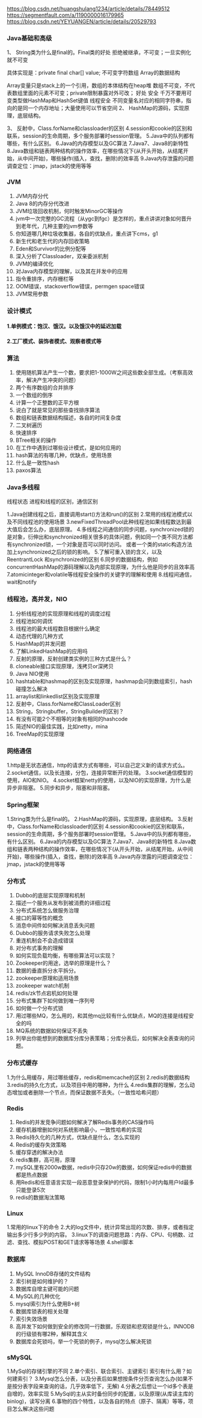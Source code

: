 https://blog.csdn.net/huangshulang1234/article/details/78449512
https://segmentfault.com/a/1190000016179965
https://blog.csdn.net/YEYUANGEN/article/details/20529793

### Java基础和高级
1、	String类为什么是final的。Final类的好处
拒绝被继承，不可变；一旦实例化就不可变

具体实现是：private final char[] value; 不可变字符数组
Array的数据结构

Array变量只是stack上的一个引用，数组的本体结构在heap堆
数组不可变，不代表数组里面的元素不可变；private限制暴露对外可改；
好处
	安全
	千万不要用可变类型做HashMap和HashSet键值
	线程安全
	不同变量名对应的相同字符串，指向的是同一个内存地址；大量使用可以节省空间
2、	HashMap的源码，实现原理，底层结构。

3、	反射中，Class.forName和classloader的区别
4.session和cookie的区别和联系，session的生命周期，多个服务部署时session管理。
5.Java中的队列都有哪些，有什么区别。
6.Java的内存模型以及GC算法
7.Java7、Java8的新特性
8.Java数组和链表两种结构的操作效率，在哪些情况下(从开头开始，从结尾开始，从中间开始)，哪些操作(插入，查找，删除)的效率高
9.Java内存泄露的问题调查定位：jmap，jstack的使用等等
### JVM
1.	JVM内存分代
2.	Java 8的内存分代改进
3.	JVM垃圾回收机制，何时触发MinorGC等操作
4.	jvm中一次完整的GC流程（从ygc到fgc）是怎样的，重点讲讲对象如何晋升到老年代，几种主要的jvm参数等
5.	你知道哪几种垃圾收集器，各自的优缺点，重点讲下cms，g1
6.	新生代和老生代的内存回收策略
7.	Eden和Survivor的比例分配等
8.	深入分析了Classloader，双亲委派机制
9.	JVM的编译优化
10.	对Java内存模型的理解，以及其在并发中的应用
11.	指令重排序，内存栅栏等
12.	OOM错误，stackoverflow错误，permgen space错误
13.	JVM常用参数

### 设计模式
#### 1.单例模式：饱汉、饿汉。以及饿汉中的延迟加载

#### 2.工厂模式、装饰者模式、观察者模式等

### 算法
1.	使用随机算法产生一个数，要求把1-1000W之间这些数全部生成。（考察高效率，解决产生冲突的问题）
2.	两个有序数组的合并排序
3.	一个数组的倒序
4.	计算一个正整数的正平方根
5.	说白了就是常见的那些查找排序算法
6.	数组和链表数据结构描述，各自的时间复杂度
7.	二叉树遍历
8.	快速排序
9.	BTree相关的操作
10.	在工作中遇到过哪些设计模式，是如何应用的
11.	hash算法的有哪几种，优缺点，使用场景
12.	什么是一致性hash
13.	paxos算法

### Java多线程
线程状态
进程和线程的区别，通信区别

1.Java创建线程之后，直接调用start()方法和run()的区别
2.常用的线程池模式以及不同线程池的使用场景
3.newFixedThreadPool此种线程池如果线程数达到最大值后会怎么办，底层原理。
4.多线程之间通信的同步问题，synchronized锁的是对象，衍伸出和synchronized相关很多的具体问题，例如同一个类不同方法都有synchronized锁，一个对象是否可以同时访问。
    或者一个类的static构造方法加上synchronized之后的锁的影响。
5.了解可重入锁的含义，以及ReentrantLock 和synchronized的区别
6.同步的数据结构，例如concurrentHashMap的源码理解以及内部实现原理，为什么他是同步的且效率高
7.atomicinteger和volatile等线程安全操作的关键字的理解和使用
8.线程间通信，wait和notify
### 线程池，高并发，NIO
1.	分析线程池的实现原理和线程的调度过程
2.	线程池如何调优
3.	线程池的最大线程数目根据什么确定
4.	动态代理的几种方式
5.	HashMap的并发问题
6.	了解LinkedHashMap的应用吗
7.	反射的原理，反射创建类实例的三种方式是什么？
8.	cloneable接口实现原理，浅拷贝or深拷贝
9.	Java NIO使用
10.	hashtable和hashmap的区别及实现原理，hashmap会问到数组索引，hash碰撞怎么解决
11.	arraylist和linkedlist区别及实现原理
12.	反射中，Class.forName和ClassLoader区别
13.	String，Stringbuffer，StringBuilder的区别？
14.	有没有可能2个不相等的对象有相同的hashcode
15.	简述NIO的最佳实践，比如netty，mina
16.	TreeMap的实现原理

### 网络通信
1.http是无状态通信，http的请求方式有哪些，可以自己定义新的请求方式么。
2.socket通信，以及长连接，分包，连接异常断开的处理。
3.socket通信模型的使用，AIO和NIO。
4.socket框架netty的使用，以及NIO的实现原理，为什么是异步非阻塞。
5.同步和异步，阻塞和非阻塞。

### Spring框架
1.String类为什么是final的。
2.HashMap的源码，实现原理，底层结构。
3.反射中，Class.forName和classloader的区别
4.session和cookie的区别和联系，session的生命周期，多个服务部署时session管理。
5.Java中的队列都有哪些，有什么区别。
6.Java的内存模型以及GC算法
7.Java7、Java8的新特性
8.Java数组和链表两种结构的操作效率，在哪些情况下(从开头开始，从结尾开始，从中间开始)，哪些操作(插入，查找，删除)的效率高
9.Java内存泄露的问题调查定位：jmap，jstack的使用等等
### 分布式
1.	Dubbo的底层实现原理和机制
2.	描述一个服务从发布到被消费的详细过程
3.	分布式系统怎么做服务治理
4.	接口的幂等性的概念
5.	消息中间件如何解决消息丢失问题
6.	Dubbo的服务请求失败怎么处理
7.	重连机制会不会造成错误
8.	对分布式事务的理解
9.	如何实现负载均衡，有哪些算法可以实现？
10.	Zookeeper的用途，选举的原理是什么？
11.	数据的垂直拆分水平拆分。
12.	zookeeper原理和适用场景
13.	zookeeper watch机制
14.	redis/zk节点宕机如何处理
15.	分布式集群下如何做到唯一序列号
16.	如何做一个分布式锁
17.	用过哪些MQ，怎么用的，和其他mq比较有什么优缺点，MQ的连接是线程安全的吗
18.	MQ系统的数据如何保证不丢失
19.	列举出你能想到的数据库分库分表策略；分库分表后，如何解决全表查询的问题。

### 分布式缓存
1.为什么用缓存，用过哪些缓存，redis和memcache的区别
2.redis的数据结构
3.redis的持久化方式，以及项目中用的哪种，为什么
4.redis集群的理解，怎么动态增加或者删除一个节点，而保证数据不丢失。（一致性哈希问题）

### Redis
1.	Redis的并发竞争问题如何解决了解Redis事务的CAS操作吗
2.	缓存机器增删如何对系统影响最小，一致性哈希的实现
3.	Redis持久化的几种方式，优缺点是什么，怎么实现的
4.	Redis的缓存失效策略
5.	缓存穿透的解决办法
6.	redis集群，高可用，原理
7.	mySQL里有2000w数据，redis中只存20w的数据，如何保证redis中的数据都是热点数据
8.	用Redis和任意语言实现一段恶意登录保护的代码，限制1小时内每用户Id最多只能登录5次
9.	redis的数据淘汰策略

### Linux
1.常用的linux下的命令
2.大的log文件中，统计异常出现的次数、排序，或者指定输出多少行多少列的内容。
3.linux下的调查问题思路：内存、CPU、句柄数、过滤、查找、模拟POST和GET请求等等场景
4.shell脚本
### 数据库
1.	MySQL InnoDB存储的文件结构
2.	索引树是如何维护的？
3.	数据库自增主键可能的问题
4.	MySQL的几种优化
5.	mysql索引为什么使用B+树
6.	数据库锁表的相关处理
7.	索引失效场景
8.	高并发下如何做到安全的修改同一行数据，乐观锁和悲观锁是什么，INNODB的行级锁有哪2种，解释其含义
9.	数据库会死锁吗，举一个死锁的例子，mysql怎么解决死锁

### sMySQL
1.MySql的存储引擎的不同
2.单个索引、联合索引、主键索引 索引有什么用？如何建索引？
3.Mysql怎么分表，以及分表后如果想按条件分页查询怎么办(如果不是按分表字段来查询的话，几乎效率低下，无解)
4.分表之后想让一个id多个表是自增的，效率实现
5.MySql的主从实时备份同步的配置，以及原理(从库读主库的binlog)，读写分离
6.事物的四个特性，以及各自的特点（原子、隔离）等等，项目怎么解决这些问题


